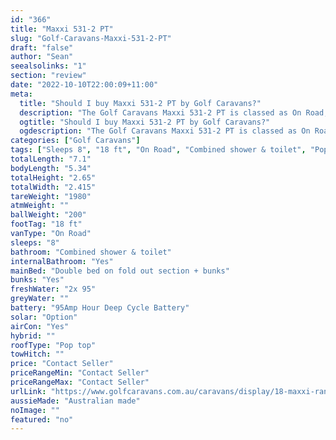 ```yaml
---
id: "366"
title: "Maxxi 531-2 PT"
slug: "Golf-Caravans-Maxxi-531-2-PT"
draft: "false"
author: "Sean"
seealsolinks: "1"
section: "review"
date: "2022-10-10T22:00:09+11:00"
meta:
  title: "Should I buy Maxxi 531-2 PT by Golf Caravans?"
  description: "The Golf Caravans Maxxi 531-2 PT is classed as On Road, and sleeps 8 people. It is Australian made and comes in at 18 ft. It generally has Combined shower & toilet."
  ogtitle: "Should I buy Maxxi 531-2 PT by Golf Caravans?"
  ogdescription: "The Golf Caravans Maxxi 531-2 PT is classed as On Road, and sleeps 8 people. It is Australian made and comes in at 18 ft. It generally has Combined shower & toilet."
categories: ["Golf Caravans"]
tags: ["Sleeps 8", "18 ft", "On Road", "Combined shower & toilet", "Pop top", "Price Unknown", "Australian made"]
totalLength: "7.1"
bodyLength: "5.34"
totalHeight: "2.65"
totalWidth: "2.415"
tareWeight: "1980"
atmWeight: ""
ballWeight: "200"
footTag: "18 ft"
vanType: "On Road"
sleeps: "8"
bathroom: "Combined shower & toilet"
internalBathroom: "Yes"
mainBed: "Double bed on fold out section + bunks"
bunks: "Yes"
freshWater: "2x 95"
greyWater: ""
battery: "95Amp Hour Deep Cycle Battery"
solar: "Option"
airCon: "Yes"
hybrid: ""
roofType: "Pop top"
towHitch: ""
price: "Contact Seller"
priceRangeMin: "Contact Seller"
priceRangeMax: "Contact Seller"
urlLink: "https://www.golfcaravans.com.au/caravans/display/18-maxxi-range-/"
aussieMade: "Australian made"
noImage: ""
featured: "no"
---
```


